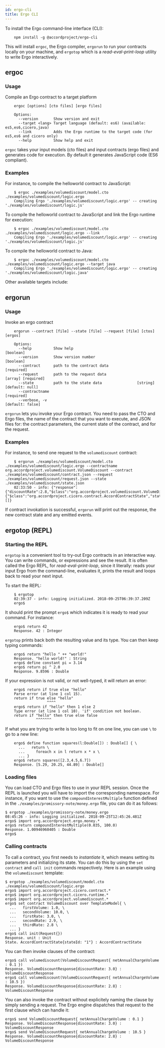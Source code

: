 ```yaml
---
id: ergo-cli
title: Ergo CLI
---
```


To install the Ergo command-line interface (CLI):

```term
    npm install -g @accordproject/ergo-cli
```

This will install `ergoc`, the Ergo compiler, `ergorun` to run your contracts locally on your machine, and `ergotop` which is a _read-eval-print-loop_ utility to write Ergo interactively.

## ergoc

### Usage

Compile an Ergo contract to a target platform

```term
    ergoc [options] [cto files] [ergo files]

    Options:
      --version       Show version and exit
      --target <lang> Target language (default: es6) (available: es5,es6,cicero,java)
      --link          Adds the Ergo runtime to the target code (for es5,es6 and cicero only)
      --help          Show help and exit
```

`ergoc` takes your input models (cto files) and input contracts (ergo files) and generates code for execution. By default it generates JavaScript code (ES6 compliant).

### Examples

For instance, to compile the helloworld contract to JavaScript:

```term
    $ ergoc ./examples/volumediscount/model.cto ./examples/volumediscount/logic.ergo
    Compiling Ergo './examples/volumediscount/logic.ergo' -- creating './examples/volumediscount/logic.js'
```

To compile the helloworld contract to JavaScript and link the Ergo runtime for execution:

```term
    $ ergoc ./examples/volumediscount/model.cto ./examples/volumediscount/logic.ergo --link
    Compiling Ergo './examples/volumediscount/logic.ergo' -- creating './examples/volumediscount/logic.js'
```

To compile the helloworld contract to Java:

```term
    $ ergoc ./examples/volumediscount/model.cto ./examples/volumediscount/logic.ergo --target java
    Compiling Ergo './examples/volumediscount/logic.ergo' -- creating './examples/volumediscount/logic.java'
```

Other available targets include: 

## ergorun

### Usage

Invoke an ergo contract

```term
    ergorun --contract [file] --state [file] --request [file] [ctos] [ergos]

    Options:
      --help          Show help                                            [boolean]
      --version       Show version number                                  [boolean]
      --contract      path to the contract data                           [required]
      --request       path to the request data                    [array] [required]
      --state         path to the state data                [string] [default: null]
      --contractname                                                      [required]
      --verbose, -v                                                 [default: false]
```

`ergorun` lets you invoke your Ergo contract. You need to pass the CTO and Ergo files, the name of the contract that you want to execute, and JSON files for: the contract parameters, the current state of the contract, and for the request.

### Examples

For instance, to send one request to the `volumediscount` contract:

```term
    $ ergorun ./examples/volumediscount/model.cto ./examples/volumediscount/logic.ergo --contractname org.accordproject.volumediscount.VolumeDiscount --contract ./examples/volumediscount/contract.json --request ./examples/volumediscount/request.json --state ./examples/volumediscount/state.json
    02:33:50 - info: {"response":{"discountRate":2.8,"$class":"org.accordproject.volumediscount.VolumeDiscountResponse"},"state":{"$class":"org.accordproject.cicero.contract.AccordContractState","stateId":"1"},"emit":[]}
```

If contract invokation is successful, `ergorun` will print out the response, the new contract state and any emitted events.

## ergotop (REPL)

### Starting the REPL

`ergotop` is a convenient tool to try-out Ergo contracts in an interactive way. You can write commands, or expressions and see the result. It is often called the Ergo REPL, for _read-eval-print-loop_, since it literally: reads your input Ergo from the command-line, evaluates it, prints the result and loops back to read your next input.

To start the REPL:

```
    $ ergotop
    02:39:37 - info: Logging initialized. 2018-09-25T06:39:37.209Z
    ergo$ 
```

It should print the prompt `ergo$` which indicates it is ready to read your command. For instance:

```ergo
    ergo$ return 42
    Response. 42 : Integer
```

`ergotop` prints back both the resulting value and its type. You can then keep typing commands:

```ergo
    ergo$ return "hello " ++ "world!"
    Response. "hello world!" : String
    ergo$ define constant pi = 3.14
    ergo$ return pi ^ 2.0
    Response. 9.8596 : Double
```

If your expression is not valid, or not well-typed, it will return an error:

```ergo
    ergo$ return if true else "hello"
    Parse error (at line 1 col 15). 
    return if true else "hello"
                   ^^^^        
    ergo$ return if "hello" then 1 else 2
    Type error (at line 1 col 10). 'if' condition not boolean.
    return if "hello" then true else false
              ^^^^^^^
```

If what you are trying to write is too long to fit on one line, you can use `\` to go to a new line:

```ergo
    ergo$ define function squares(l:Double[]) : Double[] { \
      ...   return \
      ...     foreach x in l return x * x \
      ... }
    ergo$ return squares([2.3,4.5,6.7])
    Response. [5.29, 20.25, 44.89] : Double[]
```

### Loading files

You can load CTO and Ergo files to use in your REPL session. Once the REPL is launched you will have to import the corresponding namespace. For instance, if you want to use the `compoundInterestMultiple` function defined in the `./examples/promissory-note/money.ergo` file, you can do it as follows:

```ergo
$ ergotop ./examples/promissory-note/money.ergo 
08:45:26 - info: Logging initialized. 2018-09-25T12:45:26.481Z
ergo$ import org.accordproject.ergo.money.*
ergo$ return compoundInterestMultiple(0.035, 100.0)
Response. 1.00946960405 : Double
ergo$ 
```

### Calling contracts

To call a contract, you first needs to _instantiate_ it, which means setting its parameters and initializing its state. You can do this by using the `set contract` and `call init` commands respectively. Here is an example using the `volumediscount` template:

```ergo
$ ergotop ./examples/volumediscount/model.cto ./examples/volumediscount/logic.ergo 
ergo$ import org.accordproject.cicero.contract.*
ergo$ import org.accordproject.cicero.runtime.*
ergo$ import org.accordproject.volumediscount.*
ergo$ set contract VolumeDiscount over TemplateModel{ \
  ...   firstVolume: 1.0, \
  ...   secondVolume: 10.0, \
  ...   firstRate: 3.0, \
  ...   secondRate: 2.9, \
  ...   thirdRate: 2.8 \
  ... }
ergo$ call init(Request{})
Response. unit : Unit
State. AccordContractState{stateId: "1"} : AccordContractState
```

You can then invoke clauses of the contract:

```ergo
ergo$ call volumediscount(VolumeDiscountRequest{ netAnnualChargeVolume : 0.1 })
Response. VolumeDiscountResponse{discountRate: 3.0} : VolumeDiscountResponse
ergo$ call volumediscount(VolumeDiscountRequest{ netAnnualChargeVolume : 10.5 })
Response. VolumeDiscountResponse{discountRate: 2.8} : VolumeDiscountResponse
```

You can also invoke the contract without explicitely naming the clause by simply sending a request. The Ergo engine dispatches that request to the first clause which can handle it:
```ergo
ergo$ send VolumeDiscountRequest{ netAnnualChargeVolume : 0.1 }
Response. VolumeDiscountResponse{discountRate: 3.0} : VolumeDiscountResponse
ergo$ send VolumeDiscountRequest{ netAnnualChargeVolume : 10.5 }
Response. VolumeDiscountResponse{discountRate: 2.8} : VolumeDiscountResponse
```

